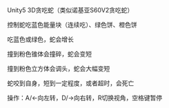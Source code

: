 Unity5 3D贪吃蛇（类似诺基亚S60V2贪吃蛇）

控制蛇吃蓝色能量块（连续吃）、绿色饼、橙色饼

吃蓝色或绿色，蛇会增长

撞到粉色锥体会撞碎，蛇会变短

撞到粉色立方体会调头，蛇会大幅变短

蛇咬到自身，短到一定程度，或者超时，会死亡

操作：A/←向左转，D/→向右转，R切换视角，空格键暂停
